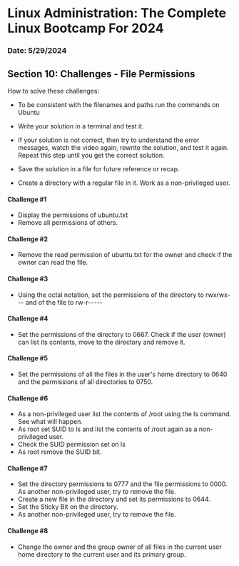 # Linux Administration: The Complete Linux Bootcamp For 2024
### Date: 5/29/2024

## Section 10: Challenges - File Permissions
How to solve these challenges:
  - To be consistent with the filenames and paths run the commands on Ubuntu
  - Write your solution in a terminal and test it.
  - If your solution is not correct, then try to understand the error messages, watch the video again, rewrite the solution, and test it again. Repeat this step until you get the correct solution.
  - Save the solution in a file for future reference or recap.



- Create a directory with a regular file in it. Work as a non-privileged user.


#### Challenge #1
- Display the permissions of ubuntu.txt
- Remove all permissions of others.


#### Challenge #2
- Remove the read permission of ubuntu.txt for the owner and check if the owner can read the file.


#### Challenge #3
- Using the octal notation, set the permissions of the directory to rwxrwx--- and of the file to rw-r-----


#### Challenge #4
- Set the permissions of the directory to 0667. Check if the user (owner) can list its contents, move to the directory and remove it.


#### Challenge #5
- Set the permissions of all the files in the user's home directory to 0640 and the permissions of all directories to 0750.


#### Challenge #6
- As a non-privileged user list the contents of /root using the ls command. See what will happen.
- As root set SUID to ls and list the contents of /root again as a non-privileged user.
- Check the SUID permission set on ls
- As root remove the SUID bit.


#### Challenge #7
- Set the directory permissions to 0777 and the file permissions to 0000. As another non-privileged user, try to remove the file.
- Create a new file in the directory and set its permissions to 0644.
- Set the Sticky Bit on the directory.
- As another non-privileged user, try to remove the file.


#### Challenge #8
- Change the owner and the group owner of all files in the current user home directory to the current user and its primary group.